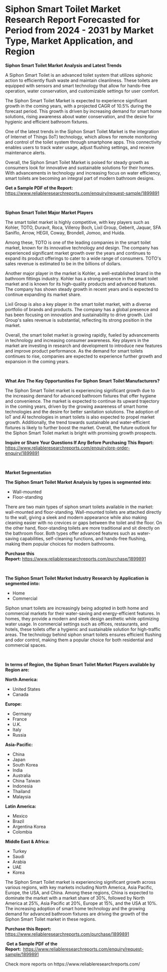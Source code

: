 <p><h1>Siphon Smart Toilet Market Research Report Forecasted for Period from 2024 -  2031 by Market Type, Market Application, and Region</h1></p><p><strong>Siphon Smart Toilet Market Analysis and Latest Trends</strong></p>
<p><p>A Siphon Smart Toilet is an advanced toilet system that utilizes siphonic action to efficiently flush waste and maintain cleanliness. These toilets are equipped with sensors and smart technology that allow for hands-free operation, water conservation, and customizable settings for user comfort.</p><p>The Siphon Smart Toilet Market is expected to experience significant growth in the coming years, with a projected CAGR of 10.5% during the forecast period. This growth is driven by increasing demand for smart home solutions, rising awareness about water conservation, and the desire for hygienic and efficient bathroom fixtures.</p><p>One of the latest trends in the Siphon Smart Toilet Market is the integration of Internet of Things (IoT) technology, which allows for remote monitoring and control of the toilet system through smartphone apps. This connectivity enables users to track water usage, adjust flushing settings, and receive maintenance alerts.</p><p>Overall, the Siphon Smart Toilet Market is poised for steady growth as consumers look for innovative and sustainable solutions for their homes. With advancements in technology and increasing focus on water efficiency, smart toilets are becoming an integral part of modern bathroom designs.</p></p>
<p><strong>Get a Sample PDF of the Report:&nbsp;</strong> <a href="https://www.reliableresearchreports.com/enquiry/request-sample/1899891">https://www.reliableresearchreports.com/enquiry/request-sample/1899891</a></p>
<p>&nbsp;</p>
<p><strong>Siphon Smart Toilet Major Market Players</strong></p>
<p><p>The smart toilet market is highly competitive, with key players such as Kohler, TOTO, Duravit, Roca, Villeroy Boch, Lixil Group, Geberit, Jaquar, SFA Saniflo, Arrow, HEGII, Coway, Brondell, Jomoo, and Huida. </p><p>Among these, TOTO is one of the leading companies in the smart toilet market, known for its innovative technology and design. The company has experienced significant market growth over the years and continues to expand its product offerings to cater to a wide range of consumers. TOTO's sales revenue is estimated to be in the billions of dollars.</p><p>Another major player in the market is Kohler, a well-established brand in the bathroom fittings industry. Kohler has a strong presence in the smart toilet market and is known for its high-quality products and advanced features. The company has shown steady growth in recent years and is expected to continue expanding its market share.</p><p>Lixil Group is also a key player in the smart toilet market, with a diverse portfolio of brands and products. The company has a global presence and has been focusing on innovation and sustainability to drive growth. Lixil Group's sales revenue is substantial, reflecting its strong position in the market.</p><p>Overall, the smart toilet market is growing rapidly, fueled by advancements in technology and increasing consumer awareness. Key players in the market are investing in research and development to introduce new features and improve product performance. As the demand for smart toilets continues to rise, companies are expected to experience further growth and expansion in the coming years.</p></p>
<p>&nbsp;</p>
<p><strong>What Are The Key Opportunities For Siphon Smart Toilet Manufacturers?</strong></p>
<p><p>The Siphon Smart Toilet market is experiencing significant growth due to the increasing demand for advanced bathroom fixtures that offer hygiene and convenience. The market is expected to continue its upward trajectory in the coming years, driven by the growing awareness of smart home technologies and the desire for better sanitation solutions. The adoption of IoT and AI technologies in smart toilets is also expected to propel market growth. Additionally, the trend towards sustainable and water-efficient fixtures is likely to further boost the market. Overall, the future outlook for the Siphon Smart Toilet market is bright with promising growth prospects.</p></p>
<p><strong>Inquire or Share Your Questions If Any Before Purchasing This Report:</strong> <a href="https://www.reliableresearchreports.com/enquiry/pre-order-enquiry/1899891">https://www.reliableresearchreports.com/enquiry/pre-order-enquiry/1899891</a></p>
<p>&nbsp;</p>
<p><strong>Market Segmentation</strong></p>
<p><strong>The Siphon Smart Toilet Market Analysis by types is segmented into:</strong></p>
<p><ul><li>Wall-mounted</li><li>Floor-standing</li></ul></p>
<p><p>There are two main types of siphon smart toilets available in the market: wall-mounted and floor-standing. Wall-mounted toilets are attached directly to the wall, giving a sleek and modern appearance while also making cleaning easier with no crevices or gaps between the toilet and the floor. On the other hand, floor-standing toilets are more traditional and sit directly on the bathroom floor. Both types offer advanced features such as water-saving capabilities, self-cleaning functions, and hands-free flushing, making them popular choices for modern bathrooms.</p></p>
<p><strong>Purchase this Report:&nbsp;</strong><a href="https://www.reliableresearchreports.com/purchase/1899891">https://www.reliableresearchreports.com/purchase/1899891</a></p>
<p>&nbsp;</p>
<p><strong>The Siphon Smart Toilet Market Industry Research by Application is segmented into:</strong></p>
<p><ul><li>Home</li><li>Commercial</li></ul></p>
<p><p>Siphon smart toilets are increasingly being adopted in both home and commercial markets for their water-saving and energy-efficient features. In homes, they provide a modern and sleek design aesthetic while optimizing water usage. In commercial settings such as offices, restaurants, and hotels, these toilets offer a hygienic and sustainable solution for high-traffic areas. The technology behind siphon smart toilets ensures efficient flushing and odor control, making them a popular choice for both residential and commercial spaces.</p></p>
<p>&nbsp;</p>
<p><strong>In terms of Region, the Siphon Smart Toilet Market Players available by Region are:</strong></p>
<p>
    <p> <strong> North America: </strong>
        <ul>
            <li>United States</li>
            <li>Canada</li>
        </ul>
        </p> 
    <p> <strong> Europe: </strong>
        <ul>
            <li>Germany</li>
            <li>France</li>
            <li>U.K.</li>
            <li>Italy</li>
            <li>Russia</li>
        </ul>
        </p> 
    <p> <strong> Asia-Pacific: </strong>
        <ul>
            <li>China</li>
            <li>Japan</li>
            <li>South Korea</li>
            <li>India</li>
            <li>Australia</li>
            <li>China Taiwan</li>
            <li>Indonesia</li>
            <li>Thailand</li>
            <li>Malaysia</li>
        </ul>
        </p> 
    <p> <strong> Latin America: </strong>
        <ul>
            <li>Mexico</li>
            <li>Brazil</li>
            <li>Argentina Korea</li>
            <li>Colombia</li>
        </ul>
        </p> 
    <p> <strong> Middle East & Africa: </strong>
        <ul>
            <li>Turkey</li>
            <li>Saudi</li>
            <li>Arabia</li>
            <li>UAE</li>
            <li>Korea</li>
        </ul>
    </p>
    </p>
<p><p>The Siphon Smart Toilet market is experiencing significant growth across various regions, with key markets including North America, Asia Pacific, Europe, the USA, and China. Among these regions, China is expected to dominate the market with a market share of 30%, followed by North America at 25%, Asia Pacific at 20%, Europe at 15%, and the USA at 10%. The increasing adoption of smart home technology and the growing demand for advanced bathroom fixtures are driving the growth of the Siphon Smart Toilet market in these regions.</p></p>
<p><strong>Purchase this Report: </strong><a href="https://www.reliableresearchreports.com/purchase/1899891">https://www.reliableresearchreports.com/purchase/1899891</a></p>
<p>&nbsp;<strong>Get a Sample PDF of the Report:&nbsp;&nbsp;</strong><a href="https://www.reliableresearchreports.com/enquiry/request-sample/1899891">https://www.reliableresearchreports.com/enquiry/request-sample/1899891</a></p>
<p><strong></strong></p>
<p>Check more reports on https://www.reliableresearchreports.com/</p>